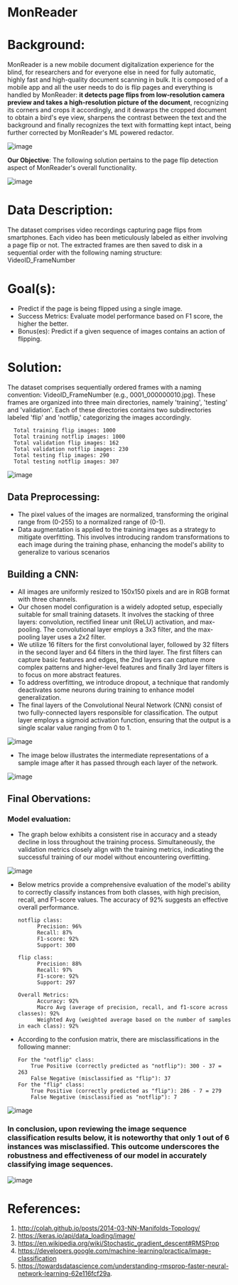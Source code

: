 # MonReader 

# Background:
MonReader is a new mobile document digitalization experience for the blind, for researchers and for everyone else in need for fully automatic, highly fast and high-quality document scanning in bulk. It is composed of a mobile app and all the user needs to do is flip pages and everything is handled by MonReader: **it detects page flips from low-resolution camera preview and takes a high-resolution picture of the document**, recognizing its corners and crops it accordingly, and it dewarps the cropped document to obtain a bird's eye view, sharpens the contrast between the text and the background and finally recognizes the text with formatting kept intact, being further corrected by MonReader's ML powered redactor.

![image](https://github.com/kuzhuppillil/MonReader/assets/25860818/a97f71f8-2b44-4b74-86a0-a3b53372b5af)

**Our Objective**: The following solution pertains to the page flip detection aspect of MonReader's overall functionality.

![image](https://github.com/kuzhuppillil/MonReader/assets/25860818/0d86a22d-ca67-41dd-8647-29153ec3384e)


# Data Description:
The dataset comprises video recordings capturing page flips from smartphones. 
Each video has been meticulously labeled as either involving a page flip or not. 
The extracted frames are then saved to disk in a sequential order with the following naming structure: VideoID_FrameNumber


# Goal(s):
* Predict if the page is being flipped using a single image.
* Success Metrics: Evaluate model performance based on F1 score, the higher the better.
* Bonus(es): Predict if a given sequence of images contains an action of flipping. 

# Solution:
The dataset comprises sequentially ordered frames with a naming convention: VideoID_FrameNumber (e.g., 0001_000000010.jpg). These frames are organized into three main directories, namely 'training', 'testing' and 'validation'. Each of these directories contains two subdirectories labeled 'flip' and 'notflip,' categorizing the images accordingly. 

      Total training flip images: 1000
      Total training notflip images: 1000
      Total validation flip images: 162
      Total validation notflip images: 230
      Total testing flip images: 290
      Total testing notflip images: 307

![image](https://github.com/kuzhuppillil/Xwd9tHcXQqtfbaKV/assets/25860818/2b879449-05c4-4471-a099-8f487675b539)

## Data Preprocessing:
  
* The pixel values of the images are normalized, transforming the original range from (0-255) to a normalized range of (0-1).
* Data augmentation is applied to the training images as a strategy to mitigate overfitting. This involves introducing random transformations to each image during the training phase, enhancing the model's ability to generalize to various scenarios


## Building a CNN:
 
* All images are uniformly resized to 150x150 pixels and are in RGB format with three channels.
* Our chosen model configuration is a widely adopted setup, especially suitable for small training datasets. It involves the stacking of three layers: convolution, rectified linear unit (ReLU) activation, and max-pooling. The convolutional layer employs a 3x3 filter, and the max-pooling layer uses a 2x2 filter.
* We utilize 16 filters for the first convolutional layer, followed by 32 filters in the second layer and 64 filters in the third layer. The first filters can capture basic features and edges, the 2nd layers can capture more complex patterns and higher-level features and finally 3rd layer filters is to focus on more abstract features.
* To address overfitting, we introduce dropout, a technique that randomly deactivates some neurons during training to enhance model generalization.
* The final layers of the Convolutional Neural Network (CNN) consist of two fully-connected layers responsible for classification. The output layer employs a sigmoid activation function, ensuring that the output is a single scalar value ranging from 0 to 1.


![image](https://github.com/kuzhuppillil/Xwd9tHcXQqtfbaKV/assets/25860818/c1328925-cdfe-46cc-b026-53660a0cddcf)


* The image below illustrates the intermediate representations of a sample image after it has passed through each layer of the network.

![image](https://github.com/kuzhuppillil/Xwd9tHcXQqtfbaKV/assets/25860818/f49a1f21-9c41-49fb-9736-a44223a78257)


## Final Obervations: 
### Model evaluation:
* The graph below exhibits a consistent rise in accuracy and a steady decline in loss throughout the training process. Simultaneously, the validation metrics closely align with the training metrics, indicating the successful training of our model without encountering overfitting.

![image](https://github.com/kuzhuppillil/Xwd9tHcXQqtfbaKV/assets/25860818/6eb13693-5c98-4ef0-a5fe-8f41c2e2a820)

* Below metrics provide a comprehensive evaluation of the model's ability to correctly classify instances from both classes, with high precision, recall, and F1-score values. The accuracy of 92% suggests an effective overall performance.
  
      notflip class:
            Precision: 96%
            Recall: 87%
            F1-score: 92%
            Support: 300
    
      flip class:
            Precision: 88%
            Recall: 97%
            F1-score: 92%
            Support: 297
    
      Overall Metrics:
            Accuracy: 92%
            Macro Avg (average of precision, recall, and f1-score across classes): 92%
            Weighted Avg (weighted average based on the number of samples in each class): 92%
* According to the confusion matrix, there are misclassifications in the following manner:
  
      For the "notflip" class:
          True Positive (correctly predicted as "notflip"): 300 - 37 = 263
          False Negative (misclassified as "flip"): 37
      For the "flip" class:
          True Positive (correctly predicted as "flip"): 286 - 7 = 279
          False Negative (misclassified as "notflip"): 7


![image](https://github.com/kuzhuppillil/Xwd9tHcXQqtfbaKV/assets/25860818/ab678fc4-ac7f-4593-bc6d-61ef74b08ebd)


### In conclusion, upon reviewing the image sequence classification results below, it is noteworthy that only 1 out of 6 instances was misclassified. This outcome underscores the robustness and effectiveness of our model in accurately classifying image sequences.


![image](https://github.com/kuzhuppillil/Xwd9tHcXQqtfbaKV/assets/25860818/21e9b905-7e97-4939-aad1-0991afdce7fb)


# References:

1. http://colah.github.io/posts/2014-03-NN-Manifolds-Topology/
2. https://keras.io/api/data_loading/image/
3. https://en.wikipedia.org/wiki/Stochastic_gradient_descent#RMSProp
4. https://developers.google.com/machine-learning/practica/image-classification
5. https://towardsdatascience.com/understanding-rmsprop-faster-neural-network-learning-62e116fcf29a.




